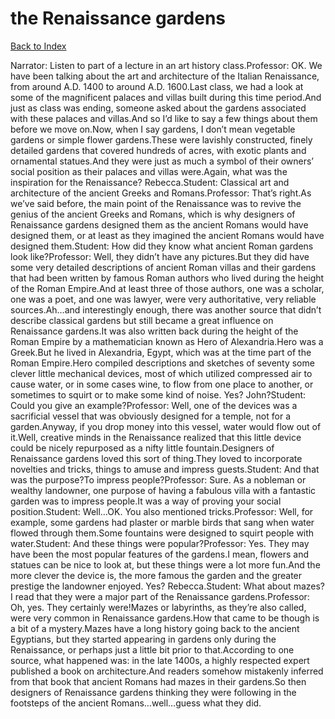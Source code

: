 # the Renaissance gardens
[Back to Index](https://github.com/windows10010/tpoExtractor/blog/master/README.md)

Narrator: Listen to part of a lecture in an art history class.Professor: OK. We have been talking about the art and architecture of the Italian Renaissance, from around A.D. 1400 to around A.D. 1600.Last class, we had a look at some of the magnificent palaces and villas built during this time period.And just as class was ending, someone asked about the gardens associated with these palaces and villas.And so I’d like to say a few things about them before we move on.Now, when I say gardens, I don’t mean vegetable gardens or simple flower gardens.These were lavishly constructed, finely detailed gardens that covered hundreds of acres, with exotic plants and ornamental statues.And they were just as much a symbol of their owners’ social position as their palaces and villas were.Again, what was the inspiration for the Renaissance? Rebecca.Student: Classical art and architecture of the ancient Greeks and Romans.Professor: That’s right.As we’ve said before, the main point of the Renaissance was to revive the genius of the ancient Greeks and Romans, which is why designers of Renaissance gardens designed them as the ancient Romans would have designed them, or at least as they imagined the ancient Romans would have designed them.Student: How did they know what ancient Roman gardens look like?Professor: Well, they didn’t have any pictures.But they did have some very detailed descriptions of ancient Roman villas and their gardens that had been written by famous Roman authors who lived during the height of the Roman Empire.And at least three of those authors, one was a scholar, one was a poet, and one was lawyer, were very authoritative, very reliable sources.Ah…and interestingly enough, there was another source that didn’t describe classical gardens but still became a great influence on Renaissance gardens.It was also written back during the height of the Roman Empire by a mathematician known as Hero of Alexandria.Hero was a Greek.But he lived in Alexandria, Egypt, which was at the time part of the Roman Empire.Hero compiled descriptions and sketches of seventy some clever little mechanical devices, most of which utilized compressed air to cause water, or in some cases wine, to flow from one place to another, or sometimes to squirt or to make some kind of noise. Yes? John?Student: Could you give an example?Professor: Well, one of the devices was a sacrificial vessel that was obviously designed for a temple, not for a garden.Anyway, if you drop money into this vessel, water would flow out of it.Well, creative minds in the Renaissance realized that this little device could be nicely repurposed as a nifty little fountain.Designers of Renaissance gardens loved this sort of thing.They loved to incorporate novelties and tricks, things to amuse and impress guests.Student: And that was the purpose?To impress people?Professor: Sure. As a nobleman or wealthy landowner, one purpose of having a fabulous villa with a fantastic garden was to impress people.It was a way of proving your social position.Student: Well…OK. You also mentioned tricks.Professor: Well, for example, some gardens had plaster or marble birds that sang when water flowed through them.Some fountains were designed to squirt people with water.Student: And these things were popular?Professor: Yes. They may have been the most popular features of the gardens.I mean, flowers and statues can be nice to look at, but these things were a lot more fun.And the more clever the device is, the more famous the garden and the greater prestige the landowner enjoyed. Yes? Rebecca.Student: What about mazes?I read that they were a major part of the Renaissance gardens.Professor: Oh, yes. They certainly were!Mazes or labyrinths, as they’re also called, were very common in Renaissance gardens.How that came to be though is a bit of a mystery.Mazes have a long history going back to the ancient Egyptians, but they started appearing in gardens only during the Renaissance, or perhaps just a little bit prior to that.According to one source, what happened was: in the late 1400s, a highly respected expert published a book on architecture.And readers somehow mistakenly inferred from that book that ancient Romans had mazes in their gardens.So then designers of Renaissance gardens thinking they were following in the footsteps of the ancient Romans…well…guess what they did. 